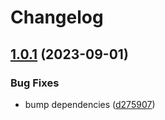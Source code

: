 # Changelog

## [1.0.1](https://github.com/pionxzh/userscripts/compare/juejin-v1.0.0...juejin-v1.0.1) (2023-09-01)


### Bug Fixes

* bump dependencies ([d275907](https://github.com/pionxzh/userscripts/commit/d27590731ecc8d432d90e2a5d46a4ddaf5f1249c))
